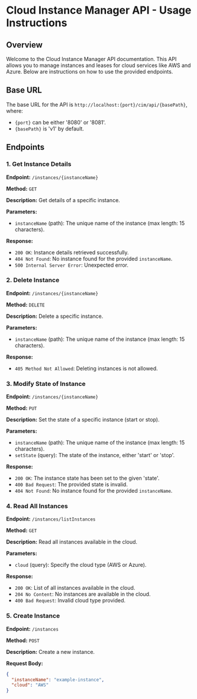 # Cloud Instance Manager API - Usage Instructions

## Overview

Welcome to the Cloud Instance Manager API documentation. This API allows you to manage instances and leases for cloud services like AWS and Azure. Below are instructions on how to use the provided endpoints.

## Base URL

The base URL for the API is `http://localhost:{port}/cim/api/{basePath}`, where:
- `{port}` can be either '8080' or '8081'.
- `{basePath}` is 'v1' by default.

## Endpoints

### 1. Get Instance Details

**Endpoint:** `/instances/{instanceName}`

**Method:** `GET`

**Description:** Get details of a specific instance.

**Parameters:**
- `instanceName` (path): The unique name of the instance (max length: 15 characters).

**Response:**
- `200 OK`: Instance details retrieved successfully.
- `404 Not Found`: No instance found for the provided `instanceName`.
- `500 Internal Server Error`: Unexpected error.

### 2. Delete Instance

**Endpoint:** `/instances/{instanceName}`

**Method:** `DELETE`

**Description:** Delete a specific instance.

**Parameters:**
- `instanceName` (path): The unique name of the instance (max length: 15 characters).

**Response:**
- `405 Method Not Allowed`: Deleting instances is not allowed.

### 3. Modify State of Instance

**Endpoint:** `/instances/{instanceName}`

**Method:** `PUT`

**Description:** Set the state of a specific instance (start or stop).

**Parameters:**
- `instanceName` (path): The unique name of the instance (max length: 15 characters).
- `setState` (query): The state of the instance, either 'start' or 'stop'.

**Response:**
- `200 OK`: The instance state has been set to the given 'state'.
- `400 Bad Request`: The provided state is invalid.
- `404 Not Found`: No instance found for the provided `instanceName`.

### 4. Read All Instances

**Endpoint:** `/instances/listInstances`

**Method:** `GET`

**Description:** Read all instances available in the cloud.

**Parameters:**
- `cloud` (query): Specify the cloud type (AWS or Azure).

**Response:**
- `200 OK`: List of all instances available in the cloud.
- `204 No Content`: No instances are available in the cloud.
- `400 Bad Request`: Invalid cloud type provided.

### 5. Create Instance

**Endpoint:** `/instances`

**Method:** `POST`

**Description:** Create a new instance.

**Request Body:**
```json
{
  "instanceName": "example-instance",
  "cloud": "AWS"
}
